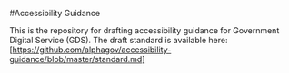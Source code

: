 #Accessibility Guidance

This is the repository for drafting accessibility guidance for Government Digital Service (GDS). The draft standard is available here:
[https://github.com/alphagov/accessibility-guidance/blob/master/standard.md]
